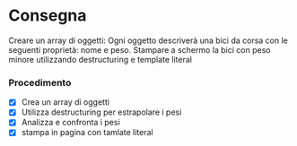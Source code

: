 # Consegna
Creare un array di oggetti:
Ogni oggetto descriverà una bici da corsa con le seguenti proprietà: nome e peso.
Stampare a schermo la bici con peso minore utilizzando destructuring e template literal

### Procedimento
- [X] Crea un array di oggetti
- [X] Utilizza destructuring per estrapolare i pesi
- [X] Analizza e confronta i pesi
- [X] stampa in pagina con tamlate literal